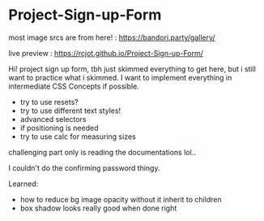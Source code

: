 # Project-Sign-up-Form

most image srcs are from here! :  https://bandori.party/gallery/

live preview : https://rcjot.github.io/Project-Sign-up-Form/


Hi! project sign up form, tbh just skimmed everything to get here, but i still want to practice what i skimmed. I want to implement everything in intermediate CSS Concepts if possible.

- try to use resets?
- try to use different text styles!
- advanced selectors
- if positioning is needed
- try to use calc for measuring sizes


challenging part only is reading the documentations lol..

I couldn't do the confirming password thingy.


Learned: 
- how to reduce bg image opacity without it inherit to children
- box shadow looks really good when done right